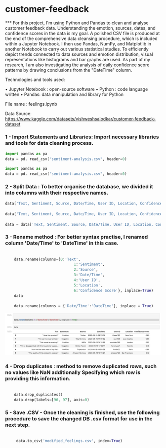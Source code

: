 # customer-feedback

*** For this project, I'm using Python and Pandas to clean and analyse customer feedback data. Understanding the emotion, sources, dates, and confidence scores in the data is my goal. A polished CSV file is produced at the end of the comprehensive data cleansing procedure, which is included within a Jupyter Notebook. I then use Pandas, NumPy, and Matplotlib in another Notebook to carry out various statistical studies. To efficiently depict trends connected to data sources and emotion distribution, visual representations like histograms and bar graphs are used. As part of my research, I am also investigating the analysis of daily confidence score patterns by drawing conclusions from the "DateTime" column.
	
	
Technologies  and tools used: 
	
• Jupyter Notebook : open-source software
• Python : code language written
• Pandas: data manipulation and library for Python

File name : 
feelings.ipynb

Data Source: https://www.kaggle.com/datasets/vishweshsalodkar/customer-feedback-dataset

	
### 1 - Import Statements and Libraries:  Import necessary libraries and tools for data cleaning process.
	
	
```python
import pandas as pa
data = pd. read_csv("sentiment-analysis.csv", header=0) 
```

```python 
import pandas as pa
data = pd. read_csv("sentiment-analysis.csv", header=0)
```
	
### 2 - Split Data : To better organise the database, we divided it into columns with their respective names.
	
	
``` python	
data['Text, Sentiment, Source, Date/Time, User ID, Location, Confidence Score'].str.split(',')
	
data['Text, Sentiment, Source, Date/Time, User ID, Location, Confidence Score'].str.split(',',n=1)
	
data = data['Text, Sentiment, Source, Date/Time, User ID, Location, Confidence Score'].str.split(',',n=7, expand=True)
```
	
	
### 3 - Rename method : For better syntax practise, I renamed column 'Date/Time' to 'DateTime' in this case.
	
	
```python 
	
	data.rename(columns={0:'Text',
	                           1:'Sentiment',
	                           2:'Source',
	                           3:'Date/Time',
	                           4:'User ID',
	                           5:'Location',
	                           6:'Confidence Score'}, inplace=True)
	data
	
	data.rename(columns = {'Date/Time':'DateTime'}, inplace = True)
```
	
![error](https://github.com/joelcazu/customer-feedback/blob/6baee22e10445348eee92635eb793a8302fbeaba/printout.png)	
	
	
### 4 - Drop duplicates : method to remove duplicated rows, such no values like NaN additionally Specifying which row is providing this information.
	
```python 
	
	data.drop_duplicates()
	data.drop(labels=[96, 97], axis=0)
```
	
### 5 - Save .CSV - Once the cleaning is finished, use the following procedure to save the changed DB .csv format for use in the next step.
	
```python 
	
	 data.to_csv('modified_feelings.csv', index=True)
	
```
